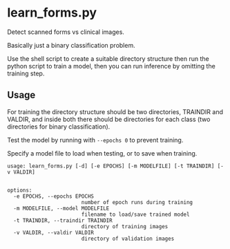 # learn_forms.py

Detect scanned forms vs clinical images.

Basically just a binary classification problem.

Use the shell script to create a suitable directory structure
then run the python script to train a model, then you can run
inference by omitting the training step.

## Usage

For training the directory structure should be two directories,
TRAINDIR and VALDIR, and inside both there should be directories
for each class (two directories for binary classification).

Test the model by running with `--epochs 0` to prevent training.

Specify a model file to load when testing, or to save when training.


```
usage: learn_forms.py [-d] [-e EPOCHS] [-m MODELFILE] [-t TRAINDIR] [-v VALDIR]


options:
  -e EPOCHS, --epochs EPOCHS
                        number of epoch runs during training
  -m MODELFILE, --model MODELFILE
                        filename to load/save trained model
  -t TRAINDIR, --traindir TRAINDIR
                        directory of training images
  -v VALDIR, --valdir VALDIR
                        directory of validation images
```
